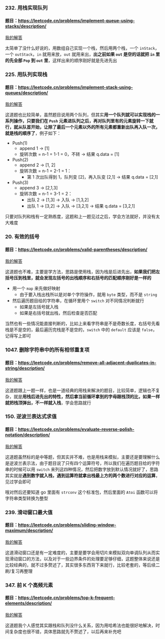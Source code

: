 ### 232. 用栈实现队列
#### 题目：https://leetcode.cn/problems/implement-queue-using-stacks/description/

[我的解答](https://github.com/EthanQC/my-learning-record/blob/main/data-structure-and-algorithm/problems-record/stack-and-queue/232-implement-queue-using-stacks.md)

太简单了没什么好说的，用数组自己实现一个栈，然后用两个栈，一个 `inStack`，一个 `outStack`，`in` 就用来放，`out` 就用来出，**出之前如果 `out` 是空的话就把 `in` 里的先全部 `Pop` 到 `out` 里**，这样出来的顺序刚好就是先进先出

### 225. 用队列实现栈
#### 题目：https://leetcode.cn/problems/implement-stack-using-queues/description/

[我的解答](https://github.com/EthanQC/my-learning-record/blob/main/data-structure-and-algorithm/problems-record/stack-and-queue/225-implement-stack-using-queues.md)

这道题也比较简单，虽然题目说用两个队列，但其实**用一个队列就可以实现栈的一系列操作，只要我们在 `Push` 元素进队列之后，再对队列里有的元素旋转一下就行，就从队首开始，让除了最后一个元素以外的所有元素都重新出队再入队一次，就是栈的顺序了**，例子如下：

* Push(1)
  * append 1 → [1]
  * 旋转次数 = n-1 = 1-1 = 0，不转
→ 结果 q.data = [1]
* Push(2)
  * append 2 → [1, 2]
  * 旋转次数 = n-1 = 2-1 = 1：
    * 第 1 次出队得到 1，队列变 [2]，再入队变 [2,1]
→ 结果 q.data = [2,1]
* Push(3)
  * append 3 → [2,1,3]
  * 旋转次数 = n-1 = 3-1 = 2：
    * 出队 2 → [1,3] → 入队 → [1,3,2]
    * 出队 1 → [3,2] → 入队 → [3,2,1]
→ 结果 q.data = [3,2,1]

只要对队列和栈有一定熟练度，这题和上一题见过之后，学会方法就好，并没有太大难度

### 20. 有效的括号
#### 题目：https://leetcode.cn/problems/valid-parentheses/description/

[我的解答](https://github.com/EthanQC/my-learning-record/blob/main/data-structure-and-algorithm/problems-record/stack-and-queue/20-valid-parentheses.md)

这道题也不难，主要是学方法，思路是使用栈，因为栈是后进先出，**如果我们把左括号压到栈里，就会发现左括号的出栈顺序和右括号的匹配顺序刚好是一样的**

* 用一个 `map` 来先做好映射
  * 由于要入栈出栈所以是对单个字符操作，就用 `byte` 类型，而不是 `string`
* 然后遍历题目给的字符串，在循环里用个 `switch` 对不同情况判断就行
  * 如果是左括号就入栈
  * 如果是右括号就出栈，然后检查是否匹配

当然也有一些情况能直接判断的，比如上来看字符串是不是奇数长度，右括号先看栈是不是空的，最后遍历完栈是不是空的，`switch` 中的 `default` 应该是 `false`，记得写上即可

### 1047. 删除字符串中的所有相邻重复项
#### 题目：https://leetcode.cn/problems/remove-all-adjacent-duplicates-in-string/description/

[我的解答](https://github.com/EthanQC/my-learning-record/blob/main/data-structure-and-algorithm/problems-record/stack-and-queue/1047-remove-all-adjacent-duplicates-in-string.md)

这道题跟上一题一样，也是一道经典的用栈来解决的题目，比较简单，逻辑也不复杂，就是**用栈后进先出的特性，然后拿当前循环拿到的字母跟栈顶的比，如果一样就把栈顶弹出，不一样就入栈**，学会思路就行

### 150. 逆波兰表达式求值
#### 题目：https://leetcode.cn/problems/evaluate-reverse-polish-notation/description/

[我的解答](https://github.com/EthanQC/my-learning-record/blob/main/data-structure-and-algorithm/problems-record/stack-and-queue/150-evaluate-reverse-polish-notation.md)

这道题虽然标的是中等题，但其实并不难，也是用栈来模拟，主要还是要理解什么是逆波兰表示法，由于题目说了只有四个运算符号，所以我们在遍历题目给的字符串的时候可以用 `switch` 来列这四种情况，然后把数字放到默认情况就好了，思路其实就是**遇到数字就入栈，遇到运算符就拿出栈最上方的两个数进行对应的运算**，见过学会即可

哦对然后还要知道 go 里面有 `strconv` 这个标准包，然后里面的 `Atoi` 函数可以将字符串类型转换为整型

### 239. 滑动窗口最大值
#### 题目：https://leetcode.cn/problems/sliding-window-maximum/description/

[我的解答](https://github.com/EthanQC/my-learning-record/blob/main/data-structure-and-algorithm/problems-record/stack-and-queue/239-sliding-window-maximum.md)

这道滑动窗口还是有一定难度的，主要是要学会用切片来模拟双向单调队列从而实现滑动窗口的方法，以及对于一些边界条件的处理要足够仔细，这题整体来说还是比较经典的，就不过多赘述了，其实很多东西背下来就行，比较老套的，等后续二刷/复习再整理

### 347. 前 K 个高频元素
#### 题目：https://leetcode.cn/problems/top-k-frequent-elements/description/

[我的解答](https://github.com/EthanQC/my-learning-record/blob/main/data-structure-and-algorithm/problems-record/stack-and-queue/347-top-k-frequent-elements.md)

这道题我个人感觉其实跟栈和队列没什么关系，因为用哈希法也能很好地解决，时间复杂度也很不错，具体思路就先不赘述了，以后再来补充吧